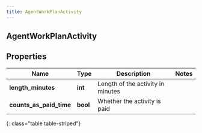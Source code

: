 ```yaml
---
title: AgentWorkPlanActivity
---
```

## AgentWorkPlanActivity

## Properties

|Name | Type | Description | Notes|
|------------ | ------------- | ------------- | -------------|
| **length_minutes** | **int** | Length of the activity in minutes | |
| **counts_as_paid_time** | **bool** | Whether the activity is paid | |
{: class="table table-striped"}


